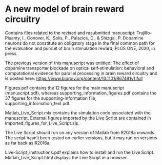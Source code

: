 # A new model of brain reward circuitry
 Contains files related to the revised and resubmitted manuscript: Trujillo-Pisanty, I., Conover, K., Solis, P., Palacios, D., & Shizgal, P. Dopamine neurons do not constitute an obligatory stage in the final common path for the evaluation and pursuit of brain stimulation reward, PLOS ONE, 2020, in press. 

The previous version of this manuscript was entitled: The effect of dopamine transporter blockade on optical self-stimulation: behavioral and computational evidence for parallel processing in brain reward circuitry and is posted here: https://www.biorxiv.org/content/10.1101/867481v1.full

Figures.pdf contains the 12 figures for the main manuscript (manuscript.pdf), whereas supporting_information_figures.pdf contains the 37 figures for the supporting-information file, supporting_information_text.pdf. 

Matlab_Live_Script.mlx contains the simulation code associated with the manuscript. External figures imported by the Live Script are contained in Imported_figures_for_Live_Script.zip. 

The Live Script should run on any version of Matlab from R2018a onwards. The script hasn’t been tested on earlier versions, but it may run on versions as far back as R2016a.

Live-Script_instructions.pdf explains how to install and run the Live Script. Matlab_Live_Script.html displays the Live Script in a browser. 
